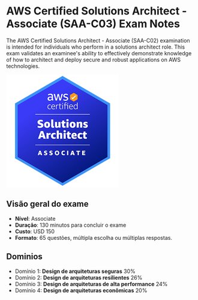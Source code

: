 # AWS Certified Solutions Architect - Associate (SAA-C03) Exam Notes
The AWS Certified Solutions Architect - Associate (SAA-C02) examination is intended for individuals who perform in a solutions architect role. This exam validates an examinee's ability to effectively demonstrate knowledge of how to architect and deploy secure and robust applications on AWS technologies.

![aws](https://github.com/amaurybsouza/aws-solutions-architect-associate/blob/main/images/aws2.png)

## Visão geral do exame
- **Nível**: Associate
- **Duração**: 130 minutos para concluir o exame
- **Custo**: USD 150
- **Formato**: 65 questões, múltipla escolha ou múltiplas respostas.

## Dominios
- Domínio 1: **Design de arquiteturas seguras** 30%
- Domínio 2: **Design de arquiteturas resilientes** 26%
- Domínio 3: **Design de arquiteturas de alta performance** 24%
- Domínio 4: **Design de arquiteturas econômicas** 20%


